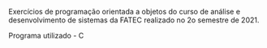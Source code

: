 Exercícios de programação orientada a objetos do curso de análise e desenvolvimento de sistemas da FATEC realizado no 2o semestre de 2021.

Programa utilizado - C 
